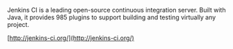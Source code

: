 Jenkins CI is a leading open-source continuous integration server. Built with Java, it provides 985 plugins to support building and testing virtually any project.

[http://jenkins-ci.org/](http://jenkins-ci.org/)